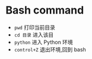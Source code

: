 # Bash command

- ```pwd```  打印当前目录
- ```cd 目录``` 进入该目
- ```python```  进入 Python 环境
- ```control+Z```  退出环境,回到 bash
